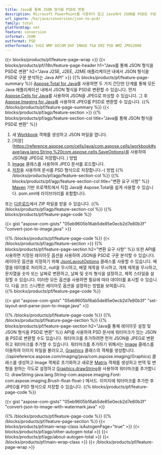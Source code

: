 ```yaml
---
title: Java를 통해 JSON 형식을 PSD로 변환
description: Microsoft PowerPoint를 사용하지 않고 Java에서 JSON을 PSD로 구문 분석
url_ignore: /ko/java/conversion/json-to-psd/
family: total
platformtag: net
feature: conversion
informat: JSON
outformat: PSD
otherformats: SVGZ WMF DICOM DXF IMAGE TGA EMZ PSD WMZ JPEG2000
---
```

{{< blocks/products/pf/feature-page-wrap >}}
{{< blocks/products/pf/i18n/feature-page-header h1="Java를 통해 JSON 형식을 PSD로 변환" h2="Java J2SE, J2EE, J2ME 애플리케이션 내에서 JSON 형식을 PSD로 구문 분석하는 Java API" >}}
{{% blocks/products/pf/feature-page-summary %}}
[Aspose.Total for Java](https://products.aspose.com/total/java/)를 사용하면 두 가지 간단한 단계를 통해 모든 Java 애플리케이션 내에서 JSON 형식을 PSD로 변환할 수 있습니다. 먼저 [Aspose.Cells for Java](https://products.aspose.com/cells/java/)를 사용하여 JSON을 JPEG로 파싱할 수 있습니다. 그 후 [Aspose.Imaging for Java](https://products.aspose.com/imaging/java/)를 사용하여 JPEG를 PSD로 변환할 수 있습니다.
{{% /blocks/products/pf/feature-page-summary  %}}
{{< blocks/products/pf/agp/feature-section >}}
{{% blocks/products/pf/agp/feature-section-col title="Java를 통해 JSON 형식을 PSD로 변환" %}}
1. 새 [Workbook](https://reference.aspose.com/cells/java/com.aspose.cells/Workbook) 객체를 생성하고 JSON 파일을 엽니다.
2. [저장](https://reference.aspose.com/cells/java/com.aspose.cells/workbook#save(java.lang.String,%20com.aspose.cells.SaveOptions)을 사용하여 JSON을 JPEG로 저장합니다. ) 방법
3. [Image](https://reference.aspose.com/imaging/java/com.aspose.imaging/Image) 클래스를 사용하여 JPEG 문서를 로드합니다.
4. [저장](https://reference.aspose.com/imaging/java/com.aspose.imaging/Image#save-java.lang.String-com.aspose.imaging.ImageOptionsBase)을 사용하여 문서를 PSD 형식으로 저장합니다.-) 방법
{{% /blocks/products/pf/agp/feature-section-col %}}
{{% blocks/products/pf/agp/feature-section-col title="변환 요구 사항" %}}
[Maven](https://releases.aspose.com/total/java/) 기반 프로젝트에서 직접 Java용 Aspose.Total을 쉽게 사용할 수 있습니다. pom.xml에 라이브러리를 포함합니다.

또는 [다운로드](https://releases.aspose.com/total/java)에서 ZIP 파일을 받을 수 있습니다.
{{% /blocks/products/pf/agp/feature-section-col %}}
{{% blocks/products/pf/feature-page-code %}}

{{< gist "aspose-com-gists" "05eb9605b16ab5de85e0ecb2d7e80b3f" "convert-json-to-image.java" >}}


{{% /blocks/products/pf/feature-page-code %}}
{{< /blocks/products/pf/agp/feature-section >}}
{{% blocks/products/pf/feature-page-section  h2="변환 요구 사항" %}}
또한 API를 사용하면 지정된 레이아웃 옵션을 사용하여 JSON을 PSD로 구문 분석할 수 있습니다. 레이아웃 옵션을 지정하기 위해 [JsonLayoutOptions](https://reference.aspose.com/cells/java/com.aspose.cells/jsonlayoutoptions) 클래스를 사용할 수 있습니다. 배열을 테이블로 처리하고, null을 무시하고, 배열 제목을 무시하고, 개체 제목을 무시하고, 문자열을 숫자 또는 날짜로 변환하고, 날짜 및 숫자 형식을 설정하고, 제목 스타일을 설정할 수 있습니다. 이러한 모든 옵션을 사용하면 필요에 따라 데이터를 표시할 수 있습니다. 다음 코드 스니펫은 레이아웃 옵션을 설정하는 방법을 보여줍니다.  
{{% blocks/products/pf/feature-page-code %}}

{{< gist "aspose-com-gists" "05eb9605b16ab5de85e0ecb2d7e80b3f" "set-layout-and-parse-json-to-image.java" >}}

{{% /blocks/products/pf/feature-page-code  %}}
{{% /blocks/products/pf/feature-page-section %}}
{{% blocks/products/pf/feature-page-section  h2="Java를 통해 레이아웃 설정 및 JSON 형식을 PSD로 변환" %}}
API를 사용하여 PSD 문서에 워터마크가 있는 JSON을 PSD로 변환할 수도 있습니다. 워터마크를 추가하려면 먼저 JSON을 JPEG로 변환하고 워터마크를 추가할 수 있습니다. 워터마크를 추가하기 위해서는 [Image](https://reference.aspose.com/imaging/java/com.aspose.imaging/Image) 클래스를 이용하여 이미지 파일을 불러오고, [Graphics](https://reference.aspose.com/imaging/java/com.aspose.imaging/Image) 클래스의 객체를 생성합니다. ://apireference.aspose.com/imaging/java/com.aspose.imaging/Graphics) 클래스를 생성하고 Image 객체로 초기화하고 새로운 [Matrix](https://reference.aspose.com/imaging/java/com.aspose.imaging/Matrix) 객체를 생성하고 번역 및 변형을 원하는 각도로 설정하고 [Graphics.drawString](https://reference.aspose.com/imaging/java/com.aspose.imaging/Graphics#)을 사용하여 워터마크를 추가합니다. drawString-java.lang.String-com.aspose.imaging.Font-com.aspose.imaging.Brush-float-float-) 메서드. 이미지에 워터마크를 추가한 후 JPEG를 PSD 형식으로 저장할 수 있습니다. 
{{% blocks/products/pf/feature-page-code %}}

{{< gist "aspose-com-gists" "05eb9605b16ab5de85e0ecb2d7e80b3f" "convert-json-to-image-with-watermark.java" >}}

{{% /blocks/products/pf/feature-page-code  %}}
{{% /blocks/products/pf/feature-page-section %}}
{{< blocks/products/pf/main-wrap-class isAutogenPage="true" >}}
{{< blocks/products/pf/agp/other-autogen-total >}}
{{< blocks/products/pf/agp/about-autogen-total >}}
{{< /blocks/products/pf/main-wrap-class >}}
{{< /blocks/products/pf/feature-page-wrap >}}